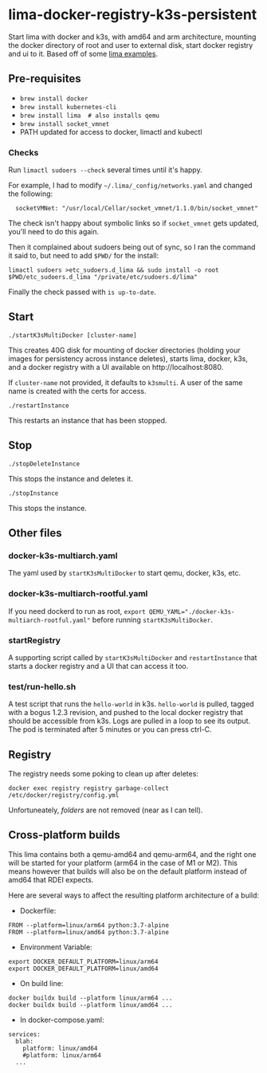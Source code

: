 # lima-docker-registry-k3s-persistent
Start lima with docker and k3s, with amd64 and arm architecture, mounting the docker directory of root and user to external disk, start docker registry and ui to it. Based off of some [lima examples](https://github.com/lima-vm/lima/tree/master/examples).

## Pre-requisites
* `brew install docker`
* `brew install kubernetes-cli`
* `brew install lima  # also installs qemu`
* `brew install socket_vmnet`
* PATH updated for access to docker, limactl and kubectl

### Checks
Run `limactl sudoers --check` several times until it's happy.

For example, I had to modify `~/.lima/_config/networks.yaml` and changed the following:
```
  socketVMNet: "/usr/local/Cellar/socket_vmnet/1.1.0/bin/socket_vmnet"
```

The check isn't happy about symbolic links so if `socket_vmnet` gets updated, you'll need to do this again.

Then it complained about sudoers being out of sync, so I ran the command it said to, but need to add `$PWD/` for the install:

```
limactl sudoers >etc_sudoers.d_lima && sudo install -o root $PWD/etc_sudoers.d_lima "/private/etc/sudoers.d/lima"
```

Finally the check passed with `is up-to-date`.

## Start
`./startK3sMultiDocker [cluster-name]`

This creates 40G disk for mounting of docker directories (holding your images for persistency across instance deletes), starts lima, docker, k3s, and a docker registry with a UI available on http://localhost:8080.

If `cluster-name` not provided, it defaults to `k3smulti`. A user of the same name is created with the certs for access.

`./restartInstance`

This restarts an instance that has been stopped.

## Stop
`./stopDeleteInstance`

This stops the instance and deletes it.

`./stopInstance`

This stops the instance.

## Other files
### docker-k3s-multiarch.yaml
The yaml used by `startK3sMultiDocker` to start qemu, docker, k3s, etc.
### docker-k3s-multiarch-rootful.yaml
If you need dockerd to run as root, `export QEMU_YAML="./docker-k3s-multiarch-rootful.yaml"` before running `startK3sMultiDocker`.
### startRegistry
A supporting script called by `startK3sMultiDocker` and `restartInstance` that starts a docker registry and a UI that can access it too.
### test/run-hello.sh
A test script that runs the `hello-world` in k3s. `hello-world` is pulled, tagged with a bogus 1.2.3 revision, and pushed to the local docker registry that should be accessible from k3s. Logs are pulled in a loop to see its output. The pod is terminated after 5 minutes or you can press ctrl-C.

## Registry
The registry needs some poking to clean up after deletes:
```
docker exec registry registry garbage-collect /etc/docker/registry/config.yml
```

Unfortuneately, _folders_ are not removed (near as I can tell).

## Cross-platform builds

This lima contains both a qemu-amd64 and qemu-arm64, and the right one will be started for your platform (arm64 in the case of M1 or M2). This means however that builds will also be on the default platform instead of amd64 that RDEI expects.

Here are several ways to affect the resulting platform architecture of a build:

* Dockerfile:
```
FROM --platform=linux/arm64 python:3.7-alpine
FROM --platform=linux/amd64 python:3.7-alpine
```
* Environment Variable:
```
export DOCKER_DEFAULT_PLATFORM=linux/arm64
export DOCKER_DEFAULT_PLATFORM=linux/amd64
```
* On build line:
```
docker buildx build --platform linux/arm64 ...
docker buildx build --platform linux/amd64 ...
```
* In docker-compose.yaml:
```
services:
  blah:
    platform: linux/amd64
    #platform: linux/arm64
  ...
```
